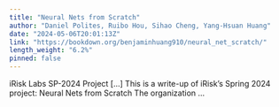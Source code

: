 ```yaml
---
title: "Neural Nets from Scratch"
author: "Daniel Polites, Ruibo Hou, Sihao Cheng, Yang-Hsuan Huang"
date: "2024-05-06T20:01:13Z"
link: "https://bookdown.org/benjaminhuang910/neural_net_scratch/"
length_weight: "6.2%"
pinned: false
---
```


iRisk Labs SP-2024 Project [...] This is a write-up of iRisk’s Spring 2024 project: Neural Nets from Scratch The organization ...
